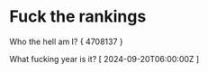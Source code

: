 # Fuck the rankings

Who the hell am I?
{ 4708137 }

What fucking year is it?
[ 2024-09-20T06:00:00Z ]
